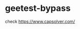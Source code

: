 # geetest-bypass
check https://www.capsolver.com/ 





















                                                                                                                                                           